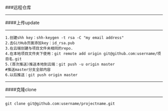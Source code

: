 

###远程仓库
***
####上传update
***
```
1.创建shh key：shh-keygen -t rsa -C "my email address"
2.去GitHub页面添加key：id_rsa.pub
3.在云端创建与项目文件夹相同的repo.
4.在本地项目文件夹下使用：git remote add origin git@github.com:username/项目名.git
5.(首次推送)推送本地到云端：git push -u origin master
#推送master分支全部内容
6.以后推送：git push origin master
```
***
####克隆clone
***
```
git clone git@github.com:username/projectname.git
```


